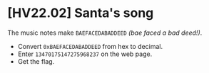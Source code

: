 # [HV22.02] Santa's song

The music notes make `BAEFACEDABADDEED` _(bae faced a bad deed!)_.
- Convert `0xBAEFACEDABADDEED` from hex to decimal.
- Enter `13470175147275968237` on the web page.
- Get the flag.
